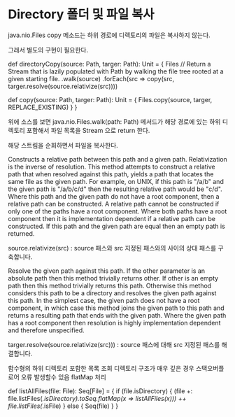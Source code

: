 # Directory 폴더 및 파일 복사

java.nio.Files copy 메소드는 하위 경로에 디렉토리의 파일은 복사하지 않는다.

그래서 별도의 구현이 필요한다.


def directoryCopy(source: Path, targer: Path): Unit = {
 Files
   // Return a Stream that is lazily populated with Path by walking the file tree rooted at a given starting file.
   .walk(source)
   .forEach(src => copy(src, targer.resolve(source.relativize(src))))


 def copy(source: Path, targer: Path): Unit = {
   Files.copy(source, targer, REPLACE_EXISTING)
 }
}

위에 소스를 보면 java.nio.Files.walk(path: Path) 메서드가 해당 경로에 있는 하위 디렉토리 포함해서 
파일 목록을 Stream<Path> 으로 return 한다.

해당 스트림을 순회하면서 파일을 복사한다.

Constructs a relative path between this path and a given path.
Relativization is the inverse of resolution. 
This method attempts to construct a relative path that when resolved against this path, 
yields a path that locates the same file as the given path. For example, 
on UNIX, if this path is "/a/b" and the given path is "/a/b/c/d" then 
the resulting relative path would be "c/d". 
Where this path and the given path do not have a root component, 
then a relative path can be constructed. 
A relative path cannot be constructed if only one of the paths have a root component. 
Where both paths have a root component then it is implementation dependent 
if a relative path can be constructed. If this path and the given path are equal then 
an empty path is returned.

source.relativize(src) : source 패스와 src 지정된 패스와의 사이의 상대 패스를 구축합니다.

Resolve the given path against this path.
If the other parameter is an absolute path then this method trivially returns other. 
If other is an empty path then this method trivially returns this path. 
Otherwise this method considers this path to be a directory and resolves the given path against this path. 
In the simplest case, the given path does not have a root component, 
in which case this method joins the given path to this path and 
returns a resulting path that ends with the given path. 
Where the given path has a root component then resolution is highly implementation dependent and 
therefore unspecified.

targer.resolve(source.relativize(src))) : source 패스에 대해 src 지정된 패스를 해결합니다.


함수형의 하위 디렉토리 포함한 목록 조회
디렉토리 구조가 매우 깊은 경우 스택오버플로어 오류 발생할수 있음
flatMap 처리

def listAllFiles(file: File): Seq[File] = {
  if (file.isDirectory) {
    (file +: file.listFiles(_.isDirectory).toSeq.flatMap(x => listAllFiles(x))) ++ file.listFiles(_.isFile)
  } else {
    Seq(file)
  }
}
